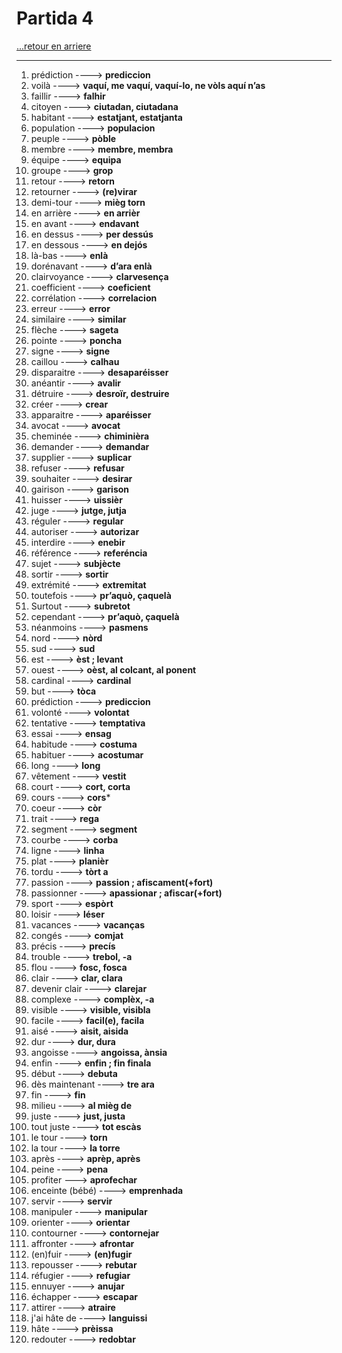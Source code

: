 # Partida 4 

[...retour en arriere](../../menu.md)

---

1. prédiction  ----> **prediccion**
2. voilà ----> **vaquí, me vaquí, vaquí-lo, ne vòls aquí n’as**
3. faillir ----> **falhir**
4. citoyen ----> **ciutadan, ciutadana**
5. habitant ----> **estatjant, estatjanta**
6. population ----> **populacion**
7. peuple ----> **pòble**
8. membre ----> **membre, membra**
9. équipe ----> **equipa**
10. groupe ----> **grop**
11. retour  ----> **retorn**
12. retourner ----> **(re)virar**
13. demi-tour ----> **mièg torn**
14. en arrière  ----> **en arrièr**
15. en avant ----> **endavant**
16. en dessus ----> **per dessús**
17. en dessous ----> **en dejós**
18. là-bas ----> **enlà**
19. dorénavant ----> **d’ara enlà**
20. clairvoyance  ----> **clarvesença**
21. coefficient  ----> **coeficient**
22. corrélation  ----> **correlacion**
23. erreur  ----> **error**
24. similaire  ----> **similar**
25. flèche  ----> **sageta**
26. pointe  ----> **poncha**
27. signe  ----> **signe**
28. caillou  ----> **calhau**
29. disparaitre  ----> **desaparéisser**
30. anéantir ----> **avalir**
31. détruire ----> **desroïr, destruire**
32. créer ----> **crear**
33. apparaitre   ----> **aparéisser**
34. avocat  ----> **avocat**
35. cheminée  ----> **chiminièra**
36. demander  ----> **demandar**
37. supplier  ----> **suplicar**
38. refuser ----> **refusar**
39. souhaiter  ----> **desirar**
40. gairison ----> **garison**
41. huisser  ----> **uissièr**
42. juge  ----> **jutge, jutja**
43. réguler  ----> **regular**
44. autoriser  ----> **autorizar**
45. interdire  ----> **enebir**
46. référence  ----> **referéncia**
47. sujet ----> **subjècte**
48. sortir  ----> **sortir**
49. extrémité  ----> **extremitat**
50. toutefois  ----> **pr’aquò, çaquelà**
51. Surtout  ----> **subretot**
52. cependant  ----> **pr’aquò, çaquelà**
53. néanmoins  ----> **pasmens**
54. nord  ----> **nòrd**
55. sud   ----> **sud**
56. est  ----> **èst ; levant**
57. ouest  ----> **oèst, al colcant, al ponent**
58. cardinal  ----> **cardinal**
59. but  ----> **tòca**
60. prédiction  ----> **prediccion**
61. volonté ----> **volontat**
62. tentative ----> **temptativa**
63. essai ----> **ensag**
64. habitude ----> **costuma**
65. habituer ----> **acostumar**
66. long  ----> **long**
67. vêtement ----> **vestit**
68. court ----> **cort, corta**
69. cours ----> **cors***
70. coeur ----> **còr**
71. trait  ----> **rega**
72. segment  ----> **segment**
73. courbe  ----> **corba**
74. ligne  ----> **linha**
75. plat  ----> **planièr**
76. tordu  ----> **tòrt a**
77. passion  ----> **passion ; afiscament(+fort)**
78. passionner ----> **apassionar ; afiscar(+fort)**
79. sport   ----> **espòrt**
80. loisir  ----> **léser**
81. vacances  ----> **vacanças**
82. congés  ----> **comjat**
83. précis  ----> **precís**
84. trouble  ----> **trebol, -a**
85. flou  ----> **fosc, fosca**
86. clair  ----> **clar, clara**
87. devenir clair ----> **clarejar**
88. complexe  ----> **complèx, -a**
89. visible  ----> **visible, visibla**
90. facile  ----> **facil(e), facila**
91. aisé ----> **aisit, aisida**
92. dur ----> **dur, dura**
93. angoisse  ----> **angoissa, ànsia**
94. enfin  ----> **enfin ; fin finala**
95. début  ----> **debuta**
96. dès maintenant ----> **tre ara**
97. fin  ----> **fin**
98. milieu  ----> **al mièg de**
99. juste  ----> **just, justa**
100. tout juste ----> **tot escàs**
101. le tour ----> **torn**
102. la tour ----> **la torre**
103. après  ----> **aprèp, après**
104. peine ----> **pena**
105. profiter ---> **aprofechar**
106. enceinte (bébé) ----> **emprenhada**
107. servir ----> **servir**
108. manipuler ----> **manipular**
109. orienter ----> **orientar**
110. contourner ----> **contornejar**
111. affronter ----> **afrontar**
112. (en)fuir ----> **(en)fugir**
113. repousser  ----> **rebutar**
114. réfugier ----> **refugiar**
115. ennuyer ----> **anujar**
116. échapper ----> **escapar**
117. attirer  ----> **atraire**
118. j'ai hâte de ----> **languissi**
119. hâte   ----> **prèissa**
120. redouter   ----> **redobtar**